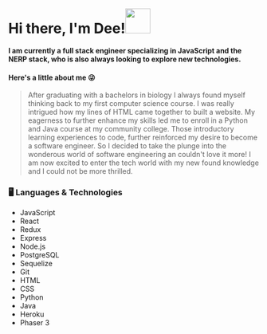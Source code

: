 # Hi there, I'm Dee!<img src="https://media.giphy.com/media/mGcNjsfWAjY5AEZNw6/giphy.gif" width="50"></h2>

**I am currently a full stack engineer specializing in JavaScript and the NERP stack, who is also always looking to explore new technologies.**


#### Here's a little about me 😜

> After graduating with a bachelors in biology I always found myself thinking back to my first computer science course. I was really intrigued how my lines of HTML came together to built a website. My eagerness to further enhance my skills led me to enroll in a Python and Java course at my community college. Those introductory learning experiences to code, further reinforced my desire to become a software engineer.
So I decided to take the plunge into the wonderous world of software engineering an couldn't love it more! I am now excited to enter the tech world with my new found knowledge and I could not be more thrilled. 






### 🖥️ Languages & Technologies
* JavaScript
* React 
* Redux 
* Express
* Node.js
* PostgreSQL
* Sequelize
* Git
* HTML
* CSS
* Python
* Java
* Heroku
* Phaser 3

<!--
**Dee-bugg/Dee-bugg** is a ✨ _special_ ✨ repository because its `README.md` (this file) appears on your GitHub profile.

Here are some ideas to get you started:

- 🔭 I’m currently working on ...
- 🌱 I’m currently learning ...
- 👯 I’m looking to collaborate on ...
- 🤔 I’m looking for help with ...
- 💬 Ask me about ...
- 📫 How to reach me: ...
- 😄 Pronouns: ...
- ⚡ Fun fact: ...
-->
